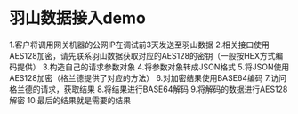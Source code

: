 羽山数据接入demo
====
1.客户将调用网关机器的公网IP在调试前3天发送至羽山数据
2.相关接口使用AES128加密，请先联系羽山数据获取对应的AES128的密钥（一般按HEX方式编码提供）
3.构造自己的请求参数对象
4.将参数对象转成JSON格式
5.将JSON使用AES128加密（格兰德提供了对应的方法）
6.对加密结果使用BASE64编码
7.访问格兰德的请求，获取结果
8.将结果进行BASE64解码
9.将解码的数据进行AES128解密
10.最后的结果就是需要的结果
